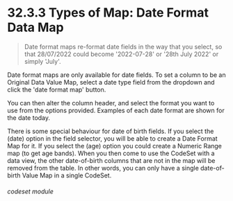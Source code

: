 # 32.3.3 Types of Map: Date Format Data Map

> Date format maps re-format date fields in the way that you select, so that 28/07/2022 could become '2022-07-28' or
'28th July 2022' or simply 'July'.

Date format maps are only available for date fields.  To set a column to be an Original Data Value Map, 
select a date type field from the dropdown and click the 'date format map' button.

You can then alter the column header, and select the format you want to use from the options provided.  Examples of each
date format are shown for the date today.

There is some special behaviour for date of birth fields.  If you select the (date) option in the field selector, 
you will be able to create a Date Format Map for it.  If you select the (age) option you could create a Numeric Range
map (to get age bands). When you then come to use the CodeSet with a data view, the other date-of-birth columns
that are not in the map will be removed from the table.  In other words, you can only have a single date-of-birth
Value Map in a single CodeSet.

###### codeset module